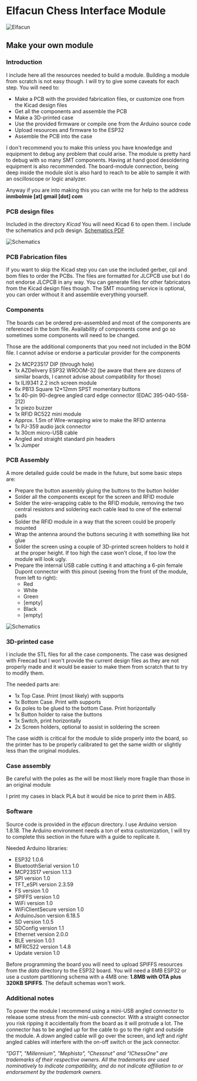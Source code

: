 # Elfacun Chess Interface Module

![Elfacun](./images/elfacun_11.jpg)

## Make your own module

### Introduction

I include here all the resources needed to build a module. Building a module from scratch is not easy though. I will try to give some caveats for each step. You will need to:

* Make a PCB with the provided fabrication files, or customize one from the Kicad design files
* Get all the components and assemble the PCB
* Make a 3D-printed case
* Use the provided firmware or compile one from the Arduino source code
* Upload resources and firmware to the ESP32
* Assemble the PCB into the case

I don't recommend you to make this unless you have knowledge and equipment to debug any problem that could arise. The module is pretty hard to debug with so many SMT components. Having at hand good desoldering equipment is also recommended. The board-module connection, being deep inside the module slot is also hard to reach to be able to sample it with an oscilloscope or logic analyzer.


Anyway if you are into making this you can write me for help to the address __inmbolmie [at] gmail [dot] com__


### PCB design files

Included in the directory _Kicad_ You will need Kicad 6 to open them. I include the schematics and pcb design. [Schematics PDF](./Kicad/Elfacun_schematic_v1.1.pdf)

![Schematics](./images/schematic_1.1.png)


### PCB Fabrication files

If you want to skip the Kicad step you can use the included gerber, cpl and bom files to order the PCBs. The files are formatted for JLCPCB use but I do not endorse JLCPCB in any way. You can generate files for other fabricators from the Kicad design files though. The SMT mounting service is optional, you can order without it and assemble everything yourself.



### Components

The boards can be ordered pre-assembled and most of the components are referenced in the bom file. Availability of components come and go so sometimes some components will need to be changed.

Those are the additional components that you need not included in the BOM file. I cannot advise or endorse a particular provider for the components

* 2x MCP23S17 DIP (through hole)
* 1x AZDelivery ESP32 WROOM-32 (be aware that there are dozens of similar boards, I cannot advise about compatibility for those)
* 1x ILI9341 2.2 inch screen module
* 6x PB13 Square 12*12mm SPST momentary buttons
* 1x 40-pin 90-degree angled card edge connector (EDAC 395-040-558-212)
* 1x piezo buzzer
* 1x RFID RC522 mini module
* Approx. 1.5m of Wire-wrapping wire to make the RFID antenna
* 1x PJ-359 audio jack connector
* 1x 30cm micro-USB cable
* Angled and straight standard pin headers
* 1x Jumper


### PCB Assembly

A more detailed guide could be made in the future, but some basic steps are:

* Prepare the button assembly  gluing the buttons to the button holder
* Solder all the components except for the screen and RFID module
* Solder the wire-wrapping cable to the RFID module, removing the two central resistors and soldering each cable lead to one of the external pads
* Solder the RFID module in a way that the screen could be properly mounted
* Wrap the antenna around the buttons securing it with something like hot glue
* Solder the screen using a couple of 3D-printed screen holders to hold it at the proper height. If too high the case won't close, if too low the module will look ugly.
* Prepare the internal USB cable cutting it and attaching a 6-pin female Dupont connector with this pinout (seeing from the front of the module, from left to right):
  * Red
  * White
  * Green
  * [empty]
  * Black
  * [empty]


![Schematics](./images/assembled.jpeg)

### 3D-printed case

I include the STL files for all the case components. The case was designed with Freecad but I won't provide the current design files as they are not properly made and it would be easier to make them from scratch that to try to modify them.

The needed parts are:

* 1x Top Case. Print (most likely) with supports
* 1x Bottom Case. Print with supports
* 6x poles to be glued to the bottom Case. Print horizontally
* 1x Button holder to raise the buttons
* 1x Switch, print horizontally
* 2x Screen holders, optional to assist in soldering the screen

The case width is critical for the module to slide properly into the board, so the printer has to be properly calibrated to get the same width or slightly less than the original modules.


### Case assembly

Be careful with the poles as the will be most likely more fragile than those in an original module

I print my cases in black PLA but it would be nice to print them in ABS.

### Software

Source code is provided in the _elfacun_ directory. I use Arduino version 1.8.18. The Arduino environment needs a ton of extra customization, I will try to complete this section in the future  with a guide to replicate it.

Needed Arduino libraries:

* ESP32 1.0.6
* BluetoothSerial version 1.0
* MCP23S17 version 1.1.3
* SPI version 1.0
* TFT_eSPI version 2.3.59
* FS version 1.0
* SPIFFS version 1.0
* WiFi version 1.0
* WiFiClientSecure version 1.0
* ArduinoJson version 6.18.5
* SD version 1.0.5
* SDConfig version 1.1
* Ethernet version 2.0.0
* BLE version 1.0.1
* MFRC522 version 1.4.8
* Update version 1.0

Before programming the board you will need to upload SPIFFS resources from the _data_ directory to the ESP32 board. You will need a 8MB ESP32 or use a custom partitioning schema with a 4MB one: __1.8MB with OTA plus 320KB SPIFFS__. The default schemas won't work.


### Additional notes

To power the module I recommend using a mini-USB angled connector to release some stress from the mini-usb connector. With a straight connector you risk ripping it accidentally from the board as it will protrude a lot. The connector has to be angled _up_ for the cable to go to the right and outside the module. A _down_ angled cable will go over the screen, and _left_ and _right_ angled cables will interfere with the on-off switch or the jack connector.


_"DGT", "Millennium", "Mephisto", "Chessnut" and "IChessOne" are trademarks of their respective owners.
All the trademarks are used nominatively to indicate compatibility, and do not indicate affiliation to or endorsement by the trademark owners._
